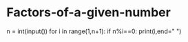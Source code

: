 # Factors-of-a-given-number
n = int(input())
for i in range(1,n+1):
  if n%i==0:
    print(i,end=" ")
